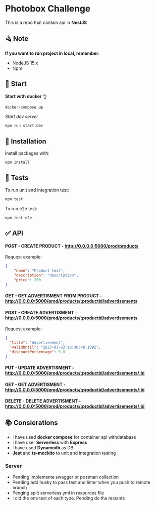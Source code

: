 # Photobox Challenge

This is a repo that contain api in **NestJS**

## 🪒 Note 

**If you want to run project in local, remember:**

- NodeJS 15.x
- Npm


## 🚀 Start

**Start with docker** 👌

``` bash
docker-compose up
```

*Start dev server*

``` bash
npm run start:dev
```

## 📜 Installation

Install packages with:

``` bash
npm install
```

## 🧪 Tests

To run unit and integration test:

``` bash
npm test
```

To run e2e test:

``` bash
npm test:e2e
```

## ✅ API

#### **POST - CREATE PRODUCT - http://0.0.0.0:5000/prod/products**

Request example:

```json
{
    "name": "Product test",
    "description": "description",
    "price": 200
}
```

#### **GET - GET ADVERTISMENT FROM PRODUCT - http://0.0.0.0:5000/prod/products/:productid/advertisements**

#### **POST - CREATE ADVERTISMENT - http://0.0.0.0:5000/prod/products/:productid/advertisements**

Request example:

```json
{
  "title": "Advertisement",
  "validUntil": "2023-01-02T10:36:48.189Z",
  "discountPercentage": 5.0
}
```

#### **PUT - UPDATE ADVERTISMENT - http://0.0.0.0:5000/prod/products/:productid/advertisements/:id**

#### **GET - GET ADVERTISMENT - http://0.0.0.0:5000/prod/products/:productid/advertisements/:id**

#### **DELETE - DELETE ADVERTISMENT - http://0.0.0.0:5000/prod/products/:productid/advertisements/:id**


## 📚 Consierations

- I have used **docker compose** for container api withdatabase
- I have user **Serverless** with **Express**
- I have used **Dynamodb** as DB
- **Jest** and **ts-mockito** to unit and integration testing

### Server

- Pending implemente swagger or postman collection
- Pending add husky to pass test and linter when you push to remote branch
- Penging split serverless.yml in resources file
- I did the one test of each type. Pending do the restants